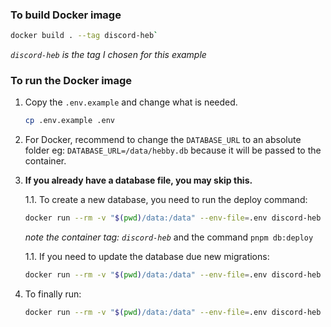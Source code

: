 ### To build Docker image

```sh
docker build . --tag discord-heb`
```

_`discord-heb` is the tag I chosen for this example_

### To run the Docker image

1. Copy the `.env.example` and change what is needed.

    ```sh
    cp .env.example .env
    ```
1. For Docker, recommend to change the `DATABASE_URL` to
an absolute folder eg: `DATABASE_URL=/data/hebby.db` because it will be passed to the container.

1. **If you already have a database file, you may skip this.**

    1.1. To create a new database, you need to run the deploy command:

    ```sh
    docker run --rm -v "$(pwd)/data:/data" --env-file=.env discord-heb pnpm db:deploy
    ```

    _note the container tag: `discord-heb`_ and the command `pnpm db:deploy`

    1.1. If you need to update the database due new migrations:

    ```sh
    docker run --rm -v "$(pwd)/data:/data" --env-file=.env discord-heb pnpm db:push
    ```

1. To finally run:

    ```sh
    docker run --rm -v "$(pwd)/data:/data" --env-file=.env discord-heb
    ```
